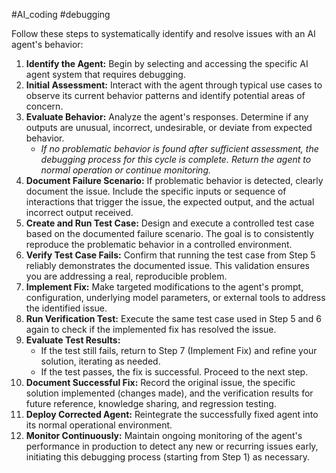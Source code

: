 #AI_coding #debugging 

Follow these steps to systematically identify and resolve issues with an AI agent's behavior:

1.  **Identify the Agent:** Begin by selecting and accessing the specific AI agent system that requires debugging.
2.  **Initial Assessment:** Interact with the agent through typical use cases to observe its current behavior patterns and identify potential areas of concern.
3.  **Evaluate Behavior:** Analyze the agent's responses. Determine if any outputs are unusual, incorrect, undesirable, or deviate from expected behavior.
    *   *If no problematic behavior is found after sufficient assessment, the debugging process for this cycle is complete. Return the agent to normal operation or continue monitoring.*
4.  **Document Failure Scenario:** If problematic behavior is detected, clearly document the issue. Include the specific inputs or sequence of interactions that trigger the issue, the expected output, and the actual incorrect output received.
5.  **Create and Run Test Case:** Design and execute a controlled test case based on the documented failure scenario. The goal is to consistently reproduce the problematic behavior in a controlled environment.
6.  **Verify Test Case Fails:** Confirm that running the test case from Step 5 reliably demonstrates the documented issue. This validation ensures you are addressing a real, reproducible problem.
7.  **Implement Fix:** Make targeted modifications to the agent's prompt, configuration, underlying model parameters, or external tools to address the identified issue.
8.  **Run Verification Test:** Execute the same test case used in Step 5 and 6 again to check if the implemented fix has resolved the issue.
9.  **Evaluate Test Results:**
    *   If the test still fails, return to Step 7 (Implement Fix) and refine your solution, iterating as needed.
    *   If the test passes, the fix is successful. Proceed to the next step.
10. **Document Successful Fix:** Record the original issue, the specific solution implemented (changes made), and the verification results for future reference, knowledge sharing, and regression testing.
11. **Deploy Corrected Agent:** Reintegrate the successfully fixed agent into its normal operational environment.
12. **Monitor Continuously:** Maintain ongoing monitoring of the agent's performance in production to detect any new or recurring issues early, initiating this debugging process (starting from Step 1) as necessary.